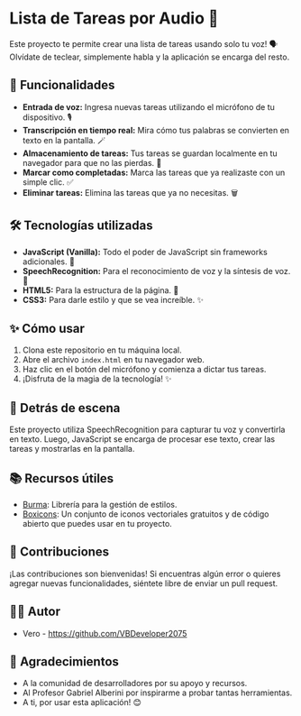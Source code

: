 # Lista de Tareas por Audio 🎤

Este proyecto te permite crear una lista de tareas usando solo tu voz! 🗣️  Olvídate de teclear, simplemente habla y la aplicación se encarga del resto. 

## 🚀 Funcionalidades

*   **Entrada de voz:**  Ingresa nuevas tareas utilizando el micrófono de tu dispositivo. 🎙️
*   **Transcripción en tiempo real:** Mira cómo tus palabras se convierten en texto en la pantalla. 🪄
*   **Almacenamiento de tareas:**  Tus tareas se guardan localmente en tu navegador para que no las pierdas. 💾
*   **Marcar como completadas:**  Marca las tareas que ya realizaste con un simple clic. ✅
*   **Eliminar tareas:**  Elimina las tareas que ya no necesitas. 🗑️

## 🛠️ Tecnologías utilizadas

*   **JavaScript (Vanilla):**  Todo el poder de JavaScript sin frameworks adicionales. 💪
*   **SpeechRecognition:**  Para el reconocimiento de voz y la síntesis de voz. 👄
*   **HTML5:**  Para la estructura de la página. 🧱
*   **CSS3:**  Para darle estilo y que se vea increíble. ✨

## ✨  Cómo usar

1.  Clona este repositorio en tu máquina local.
2.  Abre el archivo `index.html` en tu navegador web.
3.  Haz clic en el botón del micrófono y comienza a dictar tus tareas.
4.  ¡Disfruta de la magia de la tecnología! ✨

## 🧠  Detrás de escena

Este proyecto utiliza SpeechRecognition para capturar tu voz y convertirla en texto. Luego, JavaScript se encarga de procesar ese texto, crear las tareas y mostrarlas en la pantalla.  

## 📚  Recursos útiles

*   [Burma](https://burma.js.org/):  Librería para la gestión de estilos.
*   [Boxicons](https://boxicons.com/):  Un conjunto de iconos vectoriales gratuitos y de código abierto que puedes usar en tu proyecto.

## 🤝  Contribuciones

¡Las contribuciones son bienvenidas! Si encuentras algún error o quieres agregar nuevas funcionalidades, siéntete libre de enviar un pull request.

## 🙋‍♂️  Autor

*   Vero - https://github.com/VBDeveloper2075

## 🙏  Agradecimientos

*   A la comunidad de desarrolladores por su apoyo y recursos.
*   Al Profesor Gabriel Alberini por inspirarme a probar tantas herramientas.
*   A ti, por usar esta aplicación! 😊